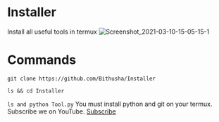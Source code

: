 # Installer
Install all useful tools in termux
![Screenshot_2021-03-10-15-05-15-1](https://user-images.githubusercontent.com/77476778/110623781-5cc5ba00-81c3-11eb-9a74-cbba2f6cf421.png)
# Commands
`git clone https://github.com/Bithusha/Installer`

`ls && cd Installer`

`ls and python Tool.py`
You must install python and git on your termux.
Subscribe we on YouTube.
<a href=https://youtube.com/channel/UCWNRCD8AS0MXcW5CrqC3EEQ>Subscribe</a>
